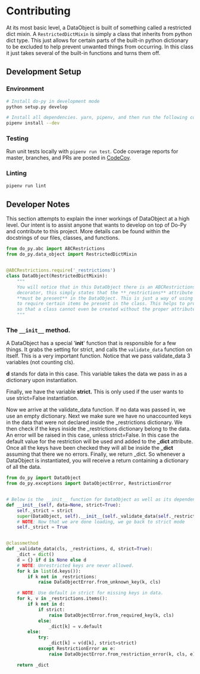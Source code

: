 # Contributing

At its most basic level, a DataObject is built of something called a restricted dict mixin. A `RestrictedDictMixin` is
simply a class that inherits from python dict type. This just allows for certain parts of the built-in python dictionary
to be excluded to help prevent unwanted things from occurring. In this class it just takes several of the built-in
functions and turns them off.

## Development Setup

### Environment
```bash
# Install do-py in development mode
python setup.py develop

# Install all dependencies. yarn, pipenv, and then run the following command.
pipenv install --dev
```

### Testing

Run unit tests locally with `pipenv run test`. Code coverage reports for master, branches, and PRs are posted
in [CodeCov](https://codecov.io/gh/do-py-together/do-py).

### Linting

```bash
pipenv run lint
```

## Developer Notes

This section attempts to explain the inner workings of DataObject at a high level. Our intent is to assist anyone that
wants to develop on top of Do-Py and contribute to this project. More details can be found within the docstrings of our
files, classes, and functions.

```python
from do_py.abc import ABCRestrictions
from do_py.data_object import RestrictedDictMixin


@ABCRestrictions.require('_restrictions')
class DataObject(RestrictedDictMixin):
    """
    You will notice that in this DataObject there is an ABCRestrictions
    decorator, this simply states that the **_restrictions** attribute
    **must be present** in the DataObject. This is just a way of using a decorator
    to require certain items be present in the class. This helps to promote strictness
    so that a class cannot even be created without the proper attributes.
    """
```

### The `__init__` method.

A DataObject has a special '****init****' function that is responsible for a few things. It grabs the setting for
strict, and calls the `validate_data` function on itself. This is a very important function. Notice that we pass
validate_data 3 variables (not counting cls).

**d** stands for data in this case. This variable takes the data we pass in as a dictionary upon instantiation.

Finally, we have the variable **strict.** This is only used if the user wants to use strict=False instantiation.

Now we arrive at the validate_data function. If no data was passed in, we use an empty dictionary. Next we make sure we
have no unaccounted keys in the data that were not declared inside the _restrictions dictionary. We then check if the
keys inside the _restrictions dictionary belong to the data. An error will be raised in this case, unless strict=False.
In this case the default value for the restriction will be used and added to the **_dict** attribute. Once all the keys
have been checked they will all be inside the **_dict** assuming that there we no errors. Finally, we return _dict. So
whenever a DataObject is instantiated, you will receive a return containing a dictionary of all the data.

```python
from do_py import DataObject
from do_py.exceptions import DataObjectError, RestrictionError


# Below is the __init__ function for DataObject as well as its dependent validate data
def __init__(self, data=None, strict=True):
    self._strict = strict
    super(DataObject, self).__init__(self._validate_data(self._restrictions, data, strict=strict))
    # NOTE: Now that we are done loading, we go back to strict mode
    self._strict = True


@classmethod
def _validate_data(cls, _restrictions, d, strict=True):
    _dict = dict()
    d = {} if d is None else d
    # NOTE: Unrestricted keys are never allowed.
    for k in list(d.keys()):
        if k not in _restrictions:
            raise DataObjectError.from_unknown_key(k, cls)

    # NOTE: Use default in strict for missing keys in data.
    for k, v in _restrictions.items():
        if k not in d:
            if strict:
                raise DataObjectError.from_required_key(k, cls)
            else:
                _dict[k] = v.default
        else:
            try:
                _dict[k] = v(d[k], strict=strict)
            except RestrictionError as e:
                raise DataObjectError.from_restriction_error(k, cls, e)

    return _dict
```
